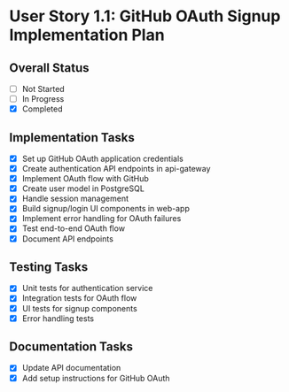 # User Story 1.1: GitHub OAuth Signup Implementation Plan

## Overall Status
- [ ] Not Started
- [ ] In Progress
- [x] Completed

## Implementation Tasks
- [x] Set up GitHub OAuth application credentials
- [x] Create authentication API endpoints in api-gateway
- [x] Implement OAuth flow with GitHub
- [x] Create user model in PostgreSQL
- [x] Handle session management
- [x] Build signup/login UI components in web-app
- [x] Implement error handling for OAuth failures
- [x] Test end-to-end OAuth flow
- [x] Document API endpoints

## Testing Tasks
- [x] Unit tests for authentication service
- [x] Integration tests for OAuth flow
- [x] UI tests for signup components
- [x] Error handling tests

## Documentation Tasks
- [x] Update API documentation
- [x] Add setup instructions for GitHub OAuth